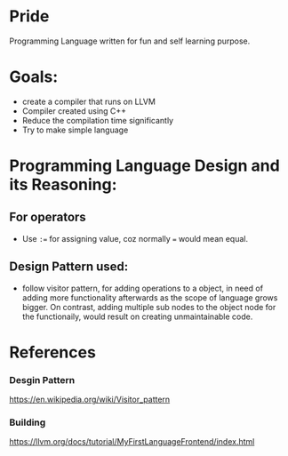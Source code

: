 # Pride
Programming Language written for fun and self learning purpose.

# Goals:
- create a compiler that runs on LLVM
- Compiler created using C++
- Reduce the compilation time significantly
- Try to make simple language

# Programming Language Design and its Reasoning:
## For operators
- Use ```:=``` for assigning value, coz normally ```=``` would mean equal.

## Design Pattern used:
- follow visitor pattern, for adding operations to a object, in need of adding more functionality afterwards as the scope of language grows bigger. On contrast, adding multiple sub nodes to the object node for the functionaily, would result on creating unmaintainable code. 



# References
### Desgin Pattern
https://en.wikipedia.org/wiki/Visitor_pattern

### Building 
https://llvm.org/docs/tutorial/MyFirstLanguageFrontend/index.html
